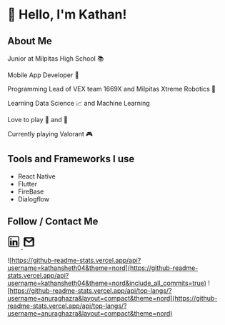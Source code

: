 # :wave: Hello, I'm Kathan!

## About Me 

Junior at Milpitas High School :books:

Mobile App Developer :iphone: 

Programming Lead of VEX team 1669X and Milpitas Xtreme Robotics :robot:

Learning Data Science :chart_with_upwards_trend:  and Machine Learning

Love to play :ping_pong: and :basketball: 

Currently playing Valorant :video_game: 

## Tools and Frameworks I use 

* React Native
* Flutter
* FireBase
* Dialogflow


## Follow / Contact Me



<a href="https://www.linkedin.com/in/kathan-sheth-b0a9971b0/">
    <img src="./images/linkedin2.jpg" width="30" height="30"/>
</a>

<a href="https://mail.google.com/mail/?view=cm&source=mailto&to=[sheth.kathan04@gmail.com]">
    <img src="./images/gmail.png" width="28" height="31"/>
</a>


![https://github-readme-stats.vercel.app/api?username=kathansheth04&theme=nord](https://github-readme-stats.vercel.app/api?username=kathansheth04&theme=nord&include_all_commits=true) ![https://github-readme-stats.vercel.app/api/top-langs/?username=anuraghazra&layout=compact&theme=nord](https://github-readme-stats.vercel.app/api/top-langs/?username=anuraghazra&layout=compact&theme=nord)
